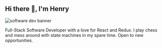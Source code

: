 ## Hi there 👋, I'm Henry 

![software dev banner](https://user-images.githubusercontent.com/51127665/215870702-d6bd0dcd-d115-4fce-81ef-14db7be2564b.png)


Full-Stack Software Developer with a love for React and Redux. I play chess and mess around with state machines in my spare time. Open to new opportunities.


<!--
**Odongo006/Odongo006** is a ✨ _special_ ✨ repository because its `README.md` (this file) appears on your GitHub profile.

Here are some ideas to get you started:

- 🔭 I’m currently working on ...
- 🌱 I’m currently learning ...
- 👯 I’m looking to collaborate on ...
- 🤔 I’m looking for help with ...
- 💬 Ask me about ...
- 📫 How to reach me: ...
- 😄 Pronouns: ...
- ⚡ Fun fact: ...
-->
